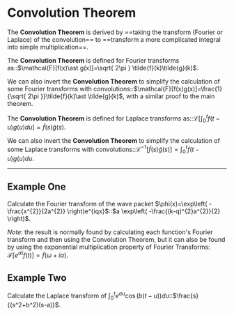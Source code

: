 # Convolution Theorem

The **Convolution Theorem** is derived by ==taking the transform (Fourier or Laplace) of the convolution== to ==transform a more complicated integral into simple multiplication==.

The **Convolution Theorem** is defined for Fourier transforms as::$\mathcal{F}[f(x)\ast g(x)]=\sqrt{ 2\pi } \tilde{f}(k)\tilde{g}(k)$.

We can also invert the **Convolution Theorem** to simplify the calculation of some Fourier transforms with convolutions::$\mathcal{F}[f(x)g(x)]=\frac{1}{\sqrt{ 2\pi }}\tilde{f}(k)\ast \tilde{g}(k)$, with a similar proof to the main theorem.

The **Convolution Theorem** is defined for Laplace transforms as::$\mathcal{L}\left[ \int_{0}^{t}f(t-u)g(u)du \right]=\tilde{f}(s)\tilde{g}(s)$.

We can also invert the **Convolution Theorem** to simplify the calculation of some Laplace transforms with convolutions::$\mathcal{L}^{-1}\left[ \tilde{f}(s)\tilde{g}(s) \right]=\int_{0}^{t}f(t-u)g(u)du$.

---

## Example One

Calculate the Fourier transform of the wave packet $\phi(x)=\exp\left( -\frac{x^{2}}{2a^{2}} \right)e^{iqx}$::$a \exp\left( -\frac{(k-q)^{2}a^{2}}{2} \right)$.

*Note*: the result is normally found by calculating each function's Fourier transform and then using the Convolution Theorem, but it can also be found by using the exponential multiplication property of Fourier Transforms: $\mathcal{F}[e^{\alpha t}f(t)]=\tilde{f}(\omega+i \alpha)$.

## Example Two

Calculate the Laplace transform of $\int_{0}^t e^{ au }\cos(b(t-u))du$::$\frac{s}{(s^2+b^2)(s-a)}$.
